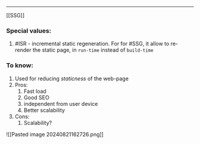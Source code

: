 ***
[[SSG]]
### Special values:
1. #ISR - incremental static regeneration. For for #SSG, it allow to re-render the static page, in `run-time` instead of `build-time`     
### To know: 
1. Used for reducing *staticness* of the web-page
2. Pros:
	1. Fast load 
	2. Good SEO
	3. independent from user device
	4. Better scalability 
3. Cons:
	1. Scalability?

![[Pasted image 20240821162726.png]]
